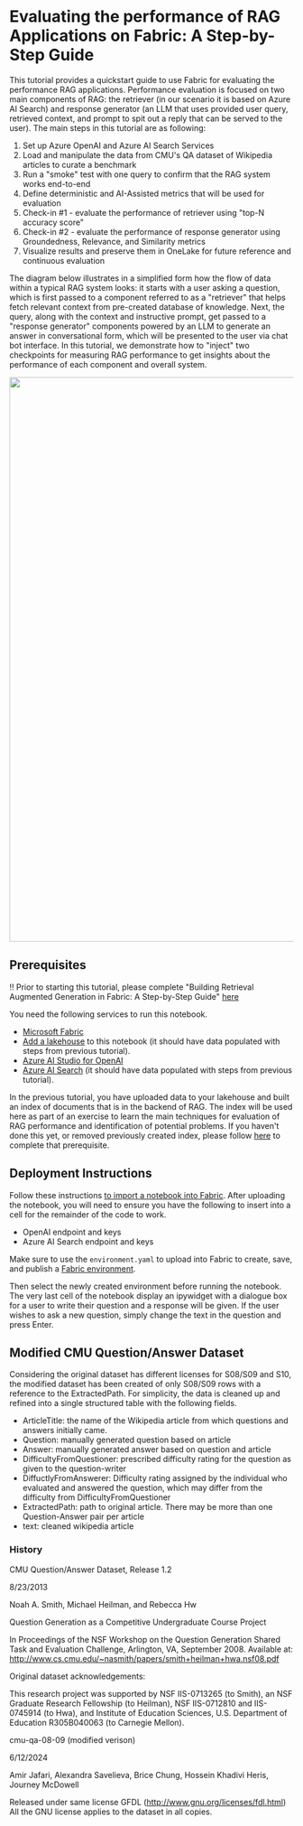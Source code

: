 # Evaluating the performance of RAG Applications on Fabric: A Step-by-Step Guide

This tutorial provides a quickstart guide to use Fabric for evaluating the performance RAG applications. Performance evaluation is focused on two main components of RAG: the retriever (in our scenario it is based on Azure AI Search) and response generator (an LLM that uses provided user query, retrieved context, and prompt to spit out a reply that can be served to the user). The main steps in this tutorial are as following:

1. Set up Azure OpenAI and Azure AI Search Services
2. Load and manipulate the data from CMU's QA dataset of Wikipedia articles to curate a benchmark
3. Run a "smoke" test with one query to confirm that the RAG system works end-to-end
4. Define deterministic and AI-Assisted metrics that will be used for evaluation
5. Check-in #1 - evaluate the performance of retriever using "top-N accuracy score"
6. Check-in #2 - evaluate the performance of response generator using Groundedness, Relevance, and Similarity metrics
7. Visualize results and preserve them in OneLake for future reference and continuous evaluation

The diagram below illustrates in a simplified form how the flow of data within a typical RAG system looks: it starts with a user asking a question, which is first passed to a component referred to as a "retriever" that helps fetch relevant context from pre-created database of knowledge. Next, the query, along with the context and instructive prompt, get passed to a "response generator" components powered by an LLM to generate an answer in conversational form, which will be presented to the user via chat bot interface. In this tutorial, we demonstrate how to "inject" two checkpoints for measuring RAG performance to get insights about the performance of each component and overall system.

<img src="https://appliedaipublicdata.blob.core.windows.net/cmuqa-08-09/output/rag_flow_evaluation_basics.png" style="width:1000px;"/>
 
## Prerequisites

‼️ Prior to starting this tutorial, please complete "Building Retrieval Augmented Generation in Fabric: A Step-by-Step Guide" [here](https://github.com/microsoft/fabric-samples/blob/main/docs-samples/data-science/genai-guidance/00-quickstart/quickstart-bring-your-own-keys/quickstart-genai-guidance.ipynb)

You need the following services to run this notebook.

- [Microsoft Fabric](https://aka.ms/fabric/getting-started)
- [Add a lakehouse](https://aka.ms/fabric/addlakehouse) to this notebook (it should have data populated with steps from previous tutorial).
- [Azure AI Studio for OpenAI](https://aka.ms/what-is-ai-studio)
- [Azure AI Search](https://aka.ms/azure-ai-search) (it should have data populated with steps from previous tutorial).

In the previous tutorial, you have uploaded data to your lakehouse and built an index of documents that is in the backend of RAG. The index will be used here as part of an exercise to learn the main techniques for evaluation of RAG performance and identification of potential problems. If you haven't done this yet, or removed previously created index, please follow [here](https://github.com/microsoft/fabric-samples/blob/main/docs-samples/data-science/genai-guidance/00-quickstart/quickstart-bring-your-own-keys/quickstart-genai-guidance.ipynb) to complete that prerequisite.

## Deployment Instructions

Follow these instructions [to import a notebook into Fabric](https://learn.microsoft.com/en-us/fabric/data-engineering/how-to-use-notebook). After uploading the notebook, you will need to ensure you have the following to insert into a cell for the remainder of the code to work.

- OpenAI endpoint and keys
- Azure AI Search endpoint and keys

Make sure to use the `environment.yaml` to upload into Fabric to create, save, and publish a [Fabric environment](https://learn.microsoft.com/en-us/fabric/data-engineering/create-and-use-environment). 

Then select the newly created environment before running the notebook. The very last cell of the notebook display an ipywidget with a dialogue box for a user to write their question and a response will be given. If the user wishes to ask a new question, simply change the text in the question and press Enter. 
 
## Modified CMU Question/Answer Dataset

Considering the original dataset has different licenses for S08/S09 and S10, the modified dataset has been created of only S08/S09 rows with a reference to the ExtractedPath. For simplicity, the data is cleaned up and refined into a single structured table with the following fields.

- ArticleTitle: the name of the Wikipedia article from which questions and answers initially came.
- Question: manually generated question based on article
- Answer: manually generated answer based on question and article
- DifficultyFromQuestioner: prescribed difficulty rating for the question as given to the question-writer
- DiffuctlyFromAnswerer: Difficulty rating assigned by the individual who evaluated and answered the question, which may differ from the difficulty from DifficultyFromQuestioner
- ExtractedPath: path to original article. There may be more than one Question-Answer pair per article
- text: cleaned wikipedia article

### History 
CMU Question/Answer Dataset, Release 1.2

8/23/2013

Noah A. Smith, Michael Heilman, and Rebecca Hw

Question Generation as a Competitive Undergraduate Course Project

In Proceedings of the NSF Workshop on the Question Generation Shared Task and Evaluation Challenge, Arlington, VA, September 2008. 
Available at: http://www.cs.cmu.edu/~nasmith/papers/smith+heilman+hwa.nsf08.pdf

Original dataset acknowledgements:

This research project was supported by NSF IIS-0713265 (to Smith), an NSF Graduate Research Fellowship (to Heilman), NSF IIS-0712810 and IIS-0745914 (to Hwa), and Institute of Education Sciences, U.S. Department of Education R305B040063 (to Carnegie Mellon).

cmu-qa-08-09 (modified verison)

6/12/2024

Amir Jafari, Alexandra Savelieva, Brice Chung, Hossein Khadivi Heris, Journey McDowell

Released under same license GFDL (http://www.gnu.org/licenses/fdl.html)
All the GNU license applies to the dataset in all copies.